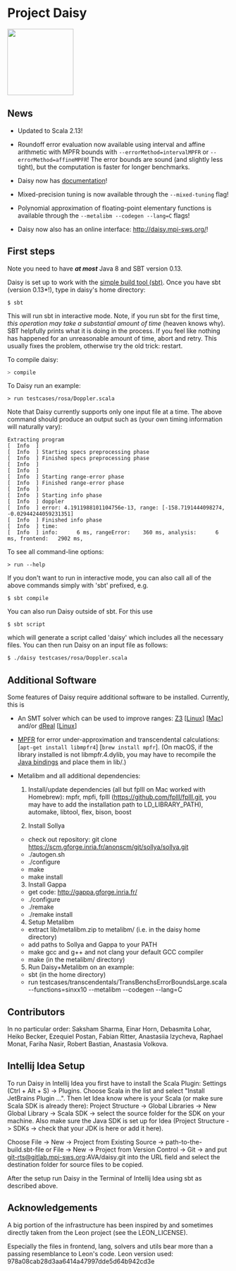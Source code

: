 # Project Daisy

<img src="https://people.mpi-sws.org/~eva/daisy_logo.jpg" width="150">

## News

  * Updated to Scala 2.13!
  
  * Roundoff error evaluation now available using interval and affine arithmetic with MPFR bounds with `--errorMethod=intervalMPFR` or `--errorMethod=affineMPFR`! The error bounds are sound (and slightly less tight), but the computation is faster for longer benchmarks.

  * Daisy now has [documentation](doc/documentation.md)!

  * Mixed-precision tuning is now available through the `--mixed-tuning` flag!

  * Polynomial approximation of floating-point elementary functions is available through the `--metalibm --codegen --lang=C` flags!

  * Daisy now also has an online interface: http://daisy.mpi-sws.org/! 

## First steps

Note you need to have ***at most*** Java 8 and SBT version 0.13.

Daisy is set up to work with the [simple build tool (sbt)](http://www.scala-sbt.org/).
Once you have sbt (version 0.13*!), type in daisy's home directory:
```
$ sbt
```
This will run sbt in interactive mode. Note, if you run sbt for the first time,
*this operation may take a substantial amount of time* (heaven knows why). SBT helpfully
prints what it is doing in the process. If you feel like nothing has happened for an unreasonable
amount of time, abort and retry. This usually fixes the problem, otherwise try the old trick: restart.

To compile daisy:
```bash
> compile
```

To Daisy run an example:
```
> run testcases/rosa/Doppler.scala
```
Note that Daisy currently supports only one input file at a time.
The above command should produce an output such as (your own timing information will naturally vary):
```
Extracting program
[  Info  ]
[  Info  ] Starting specs preprocessing phase
[  Info  ] Finished specs preprocessing phase
[  Info  ]
[  Info  ]
[  Info  ] Starting range-error phase
[  Info  ] Finished range-error phase
[  Info  ]
[  Info  ] Starting info phase
[  Info  ] doppler
[  Info  ] error: 4.1911988101104756e-13, range: [-158.7191444098274, -0.02944244059231351]
[  Info  ] Finished info phase
[  Info  ] time:
[  Info  ] info:      6 ms, rangeError:    360 ms, analysis:      6 ms, frontend:   2902 ms,
```


To see all command-line options:
```
> run --help
```

If you don't want to run in interactive mode, you can also call all of the above
commands simply with 'sbt' prefixed, e.g.
```
$ sbt compile
```

You can also run Daisy outside of sbt. For this use 
```
$ sbt script
```
which will generate a script called 'daisy' which includes all the necessary files.
You can then run Daisy on an input file as follows:
```bash
$ ./daisy testcases/rosa/Doppler.scala
```

## Additional Software

Some features of Daisy require additional software to be installed.
Currently, this is

* An SMT solver which can be used to improve ranges: [Z3](https://github.com/Z3Prover/z3) \[[Linux](https://github.com/Z3Prover/z3/releases)\] \[[Mac](https://github.com/Z3Prover/z3/releases)\] and/or [dReal](https://github.com/dreal/dreal3) \[[Linux](https://github.com/dreal/dreal3/releases)\]

* [MPFR](http://www.mpfr.org/) for error under-approximation and transcendental calculations: \[`apt-get install libmpfr4`\]  \[`brew install mpfr`\]. 
    (On macOS, if the library installed is not libmpfr.4.dylib, you may have to recompile the [Java bindings](https://github.com/kframework/mpfr-java) and place them in lib/.)

* Metalibm and all additional dependencies:

  1. Install/update dependencies (all but fplll on Mac worked with Homebrew): 
    mpfr, mpfi, fplll (https://github.com/fplll/fplll.git, you may have to add the installation path to LD_LIBRARY_PATH), automake, libtool, flex, bison, boost

  2. Install Sollya
    - check out repository: git clone https://scm.gforge.inria.fr/anonscm/git/sollya/sollya.git 
    - ./autogen.sh
    - ./configure
    - make
    - make install

  3. Install Gappa
    - get code: http://gappa.gforge.inria.fr/
    - ./configure
    - ./remake
    - ./remake install

  4. Setup Metalibm 
    - extract lib/metalibm.zip to metalibm/ (i.e. in the daisy home directory)
    - add paths to Sollya and Gappa to your PATH
    - make gcc and g++ and not clang your default GCC compiler
    - make  (in the metalibm/ directory)

  5. Run Daisy+Metalibm on an example:
    - sbt  (in the home directory)
    - run testcases/transcendentals/TransBenchsErrorBoundsLarge.scala --functions=sinxx10 --metalibm --codegen --lang=C

## Contributors

In no particular order: Saksham Sharma, Einar Horn, Debasmita Lohar, Heiko Becker, Ezequiel Postan, 
Fabian Ritter, Anastasiia Izycheva, Raphael Monat, Fariha Nasir, Robert Bastian, Anastasia Volkova.

## Intellij Idea Setup
To run Daisy in Intellij Idea you first have to install the Scala Plugin: Settings (Ctrl + Alt + S) -> Plugins. 
Choose Scala in the list and select "Install JetBrains Plugin ...". 
Then let Idea know where is your Scala (or make sure Scala SDK is already there): Project Structure -> Global Libraries -> New Global Library -> Scala SDK -> select the source folder for the SDK on your machine.
Also make sure the Java SDK is set up for Idea (Project Structure -> SDKs -> check that your JDK is here or add it here).

Choose File -> New -> Project from Existing Source -> path-to-the-build.sbt-file
or
File -> New -> Project from Version Control -> Git -> and put git-rts@gitlab.mpi-sws.org:AVA/daisy.git into the URL field and 
select the destination folder for source files to be copied.

After the setup run Daisy in the Terminal of Intellij Idea using sbt as described above.

Acknowledgements
----

A big portion of the infrastructure has been inspired by and sometimes
directly taken from the Leon project (see the LEON_LICENSE).

Especially the files in frontend, lang, solvers and utils bear more than
a passing resemblance to Leon's code.
Leon version used: 978a08cab28d3aa6414a47997dde5d64b942cd3e


